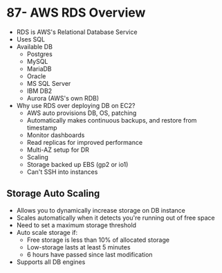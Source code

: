 # 87- AWS RDS Overview
- RDS is AWS's Relational Database Service
- Uses SQL
- Available DB
	- Postgres
	- MySQL
	- MariaDB
	- Oracle
	- MS SQL Server
	- IBM DB2
	- Aurora (AWS's own RDB)
- Why use RDS over deploying DB on EC2?
	- AWS auto provisions DB, OS, patching
	- Automatically makes continuous backups, and restore from timestamp
	- Monitor dashboards
	- Read replicas for improved performance
	- Multi-AZ setup for DR
	- Scaling
	- Storage backed up EBS (gp2 or io1)
	- Can't SSH into instances

## Storage Auto Scaling
- Allows you to dynamically increase storage on DB instance
- Scales automatically when it detects you're running out of free space
- Need to set a maximum storage threshold
- Auto scale storage if:
	- Free storage is less than 10% of allocated storage
	- Low-storage lasts at least 5 minutes
	- 6 hours have passed since last modification
- Supports all DB engines